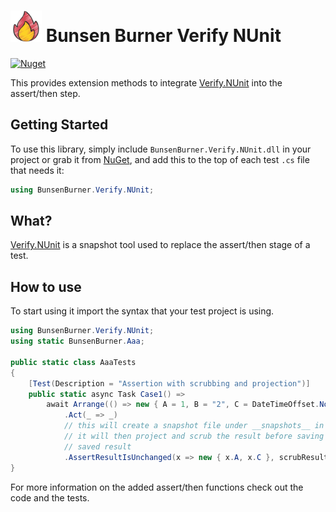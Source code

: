 ﻿# <img height="50" src="https://raw.githubusercontent.com/bmazzarol/Bunsen-Burner/main/fire-icon.png" width="50"/> Bunsen Burner Verify NUnit

[![Nuget](https://img.shields.io/nuget/v/BunsenBurner.Verify.NUnit)](https://www.nuget.org/packages/BunsenBurner.Verify.NUnit/)

This provides extension methods to
integrate [Verify.NUnit](https://github.com/VerifyTests/Verify) into the
assert/then
step.

## Getting Started

To use this library, simply include `BunsenBurner.Verify.NUnit.dll` in your
project
or grab
it from [NuGet](https://www.nuget.org/packages/BunsenBurner.Verify.NUnit/), and
add this to the top of each test `.cs` file
that needs it:

```C#
using BunsenBurner.Verify.NUnit;
```

## What?

[Verify.NUnit](https://github.com/VerifyTests/Verify) is a snapshot tool used to
replace the assert/then stage of a test.

## How to use

To start using it import the syntax that your test project is using.

```c#
using BunsenBurner.Verify.NUnit;
using static BunsenBurner.Aaa;

public static class AaaTests
{
    [Test(Description = "Assertion with scrubbing and projection")]
    public static async Task Case1() =>
        await Arrange(() => new { A = 1, B = "2", C = DateTimeOffset.Now })
            .Act(_ => _)
            // this will create a snapshot file under __snapshots__ in the same folder as the tests
            // it will then project and scrub the result before saving and comparing with the last
            // saved result
            .AssertResultIsUnchanged(x => new { x.A, x.C }, scrubResults: true);
}
```

For more information on the added assert/then functions check out the code and
the
tests.
